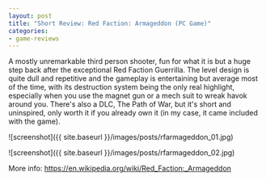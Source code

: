 ```yaml
---
layout: post
title: "Short Review: Red Faction: Armageddon (PC Game)"
categories:
- game-reviews
---
```


<p>
A mostly unremarkable third person shooter, fun for what it is but a huge step back after the exceptional Red Faction Guerrilla.
The level design is quite dull and repetitive and the gameplay is entertaining but average most of the time, with its destruction system being the only real highlight, especially when you use the magnet gun or a mech suit to wreak havok around you. There's also a DLC, The Path of War, but it's short and uninspired, only worth it if you already own it (in my case, it came included with the game).
</p>


![screenshot]({{ site.baseurl }}/images/posts/rfarmageddon_01.jpg)

![screenshot]({{ site.baseurl }}/images/posts/rfarmageddon_02.jpg)


<p>More info: <a href="https://en.wikipedia.org/wiki/Red_Faction:_Armageddon">https://en.wikipedia.org/wiki/Red_Faction:_Armageddon</a><p>
